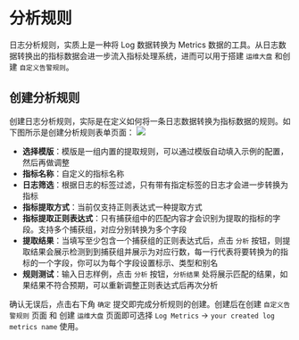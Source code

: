# 分析规则

日志分析规则，实质上是一种将 Log 数据转换为 Metrics 数据的工具。从日志数据转换出的指标数据会进一步流入指标处理系统，进而可以用于搭建 `运维大盘` 和创建 `自定义告警规则`。

## 创建分析规则

创建日志分析规则，实际是在定义如何将一条日志数据转换为指标数据的规则。如下图所示是创建分析规则表单页面：
![](http://terminus-paas.oss-cn-hangzhou.aliyuncs.com/paas-doc/2021/08/09/62d2c629-5a49-481f-a0ba-31b1e5829dcf.png)

- **选择模版**：模版是一组内置的提取规则，可以通过模版自动填入示例的配置，然后再做调整
- **指标名称**：自定义的指标名称
- **日志筛选**：根据日志的标签过滤，只有带有指定标签的日志才会进一步转换为指标
- **指标提取方式**：当前仅支持正则表达式一种提取方式
- **指标提取正则表达式**：只有捕获组中的匹配内容才会识别为提取的指标的字段。支持多个捕获组，对应分别转换为多个字段
- **提取结果**：当填写至少包含一个捕获组的正则表达式后，点击 `分析` 按钮，则提取结果会展示检测到到捕获组并展示为对应行数，每一行代表将要转换为的指标的一个字段，你可以为每个字段设置标示、类型和别名
- **规则测试**：输入日志样例，点击 `分析` 按钮，`分析结果` 处将展示匹配的结果，如果结果不符合预期，可以重新调整正则表达式后再次分析

确认无误后，点击右下角 `确定` 提交即完成分析规则的创建。创建后在创建 `自定义告警规则` 页面 和 创建 `运维大盘` 页面即可选择 `Log Metrics` -> `your created log metrics name` 使用。